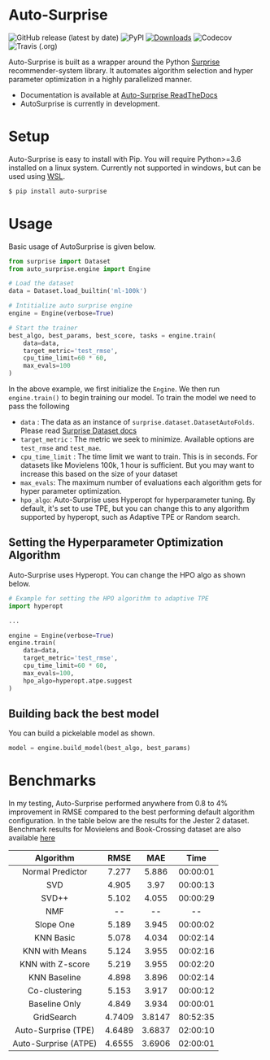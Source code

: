 # Auto-Surprise

![GitHub release (latest by date)](https://img.shields.io/github/v/release/BeelGroup/Auto-Surprise) ![PyPI](https://img.shields.io/pypi/v/Auto-Surprise.svg) [![Downloads](https://pepy.tech/badge/auto-surprise)](https://pepy.tech/project/auto-surprise) ![Codecov](https://img.shields.io/codecov/c/github/BeelGroup/Auto-Surprise.svg) ![Travis (.org)](https://img.shields.io/travis/BeelGroup/Auto-Surprise.svg)

Auto-Surprise is built as a wrapper around the Python [Surprise](https://surprise.readthedocs.io/en/stable/index.html) recommender-system library. It automates algorithm selection and hyper parameter optimization in a highly parallelized manner. 

- Documentation is available at [Auto-Surprise ReadTheDocs](https://auto-surprise.readthedocs.io/en/stable/)
- AutoSurprise is currently in development.

# Setup

Auto-Surprise is easy to install with Pip. You will require Python>=3.6 installed on a linux system. Currently not supported in windows, but can be used using [WSL](https://docs.microsoft.com/en-us/windows/wsl/install-win10).

```bash
$ pip install auto-surprise
```

# Usage

Basic usage of AutoSurprise is given below.

```python
from surprise import Dataset
from auto_surprise.engine import Engine

# Load the dataset
data = Dataset.load_builtin('ml-100k')

# Intitialize auto surprise engine
engine = Engine(verbose=True)

# Start the trainer
best_algo, best_params, best_score, tasks = engine.train(
    data=data, 
    target_metric='test_rmse', 
    cpu_time_limit=60 * 60, 
    max_evals=100
)
```

In the above example, we first initialize the `Engine`. We then run `engine.train()` to begin training our model. To train the model we need to pass the following

- `data` : The data as an instance of `surprise.dataset.DatasetAutoFolds`. Please read [Surprise Dataset docs](https://surprise.readthedocs.io/en/stable/dataset.html)
- `target_metric` : The metric we seek to minimize. Available options are `test_rmse` and `test_mae`.
- `cpu_time_limit` : The time limit we want to train. This is in seconds. For datasets like Movielens 100k, 1 hour is sufficient. But you may want to increase this based on the size of your dataset
- `max_evals`: The maximum number of evaluations each algorithm gets for hyper parameter optimization.
- `hpo_algo`: Auto-Surprise uses Hyperopt for hyperparameter tuning. By default, it's set to use TPE, but you can change this to any algorithm supported by hyperopt, such as Adaptive TPE or Random search.

## Setting the Hyperparameter Optimization Algorithm

Auto-Surprise uses Hyperopt. You can change the HPO algo as shown below.

```python
# Example for setting the HPO algorithm to adaptive TPE
import hyperopt

...

engine = Engine(verbose=True)
engine.train(
    data=data,
    target_metric='test_rmse',
    cpu_time_limit=60 * 60,
    max_evals=100,
    hpo_algo=hyperopt.atpe.suggest
)
```

## Building back the best model

You can build a pickelable model as shown.

```python
model = engine.build_model(best_algo, best_params)
```

# Benchmarks

In my testing, Auto-Surprise performed anywhere from 0.8 to 4% improvement in RMSE compared to the best performing default algorithm configuration. In the table below are the results for the Jester 2 dataset. Benchmark results for Movielens and Book-Crossing dataset are also available [here](https://auto-surprise.readthedocs.io/en/stable/benchmarks/results.html)

|       Algorithm      |  RMSE  |   MAE  |   Time   |
|:--------------------:|:------:|:------:|:--------:|
| Normal Predictor     |  7.277 |  5.886 | 00:00:01 |
| SVD                  |  4.905 |  3.97  | 00:00:13 |
| SVD++                |  5.102 |  4.055 | 00:00:29 |
| NMF                  |   --   |   --   |    --    |
| Slope One            |  5.189 |  3.945 | 00:00:02 |
| KNN Basic            |  5.078 |  4.034 | 00:02:14 |
| KNN with Means       |  5.124 |  3.955 | 00:02:16 |
| KNN with   Z-score   |  5.219 |  3.955 | 00:02:20 |
| KNN Baseline         |  4.898 |  3.896 | 00:02:14 |
| Co-clustering        |  5.153 |  3.917 | 00:00:12 |
| Baseline Only        |  4.849 |  3.934 | 00:00:01 |
| GridSearch           | 4.7409 | 3.8147 | 80:52:35 |
| Auto-Surprise (TPE)  | 4.6489 | 3.6837 | 02:00:10 |
| Auto-Surprise (ATPE) | 4.6555 | 3.6906 | 02:00:01 |
